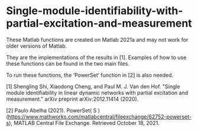 # Single-module-identifiability-with-partial-excitation-and-measurement

These Matlab functions are created on Matlab 2021a and may not work for older versions of Matlab. 

They are the implementations of the results in [1]. Examples of how to use these functions can be found in the two main files.

To run these functions, the ‘PowerSet’ function in [2] is also needed.


[1]  Shengling Shi, Xiaodong Cheng, and Paul M. J. Van den Hof. "Single module identifiability in linear dynamic networks with partial excitation and measurement." arXiv preprint arXiv:2012.11414 (2020).

[2]  Paulo Abelha (2021). PowerSet( S ) (https://www.mathworks.com/matlabcentral/fileexchange/62752-powerset-s), MATLAB Central File Exchange. Retrieved October 18, 2021.
